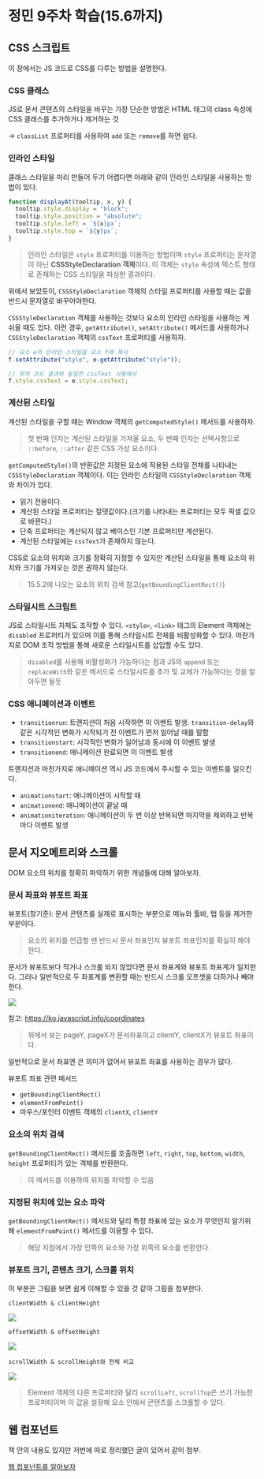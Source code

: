 # 정민 9주차 학습(15.6까지)

## CSS 스크립트

이 장에서는 JS 코드로 CSS를 다루는 방법을 설명한다.

### CSS 클래스

JS로 문서 콘텐츠의 스타일을 바꾸는 가장 단순한 방법은 HTML 태그의 class 속성에 CSS 클래스를 추가하거나 제거하는 것

→ `classList` 프로퍼티를 사용하여 `add` 또는 `remove`를 하면 쉽다.

### 인라인 스타일

클래스 스타일을 미리 만들어 두기 어렵다면 아래와 같이 인라인 스타일을 사용하는 방법이 있다.

```js
function displayAt(tooltip, x, y) {
  tooltip.style.display = "block";
  tooltip.style.position = "absolute";
  tooltip.style.left = `${x}px`;
  tooltip.style.top = `${y}px`;
}
```

> 인라인 스타일은 `style` 프로퍼티를 이용하는 방법이며 `style` 프로퍼티는 문자열이 아닌 **CSSStyleDeclaration 객체**이다. 이 객체는 `style` 속성에 텍스트 형태로 존재하는 CSS 스타일을 파싱한 결과이다.

위에서 보았듯이, `CSSStyleDeclaration` 객체의 스타일 프로퍼티를 사용할 때는 값을 반드시 문자열로 바꾸어야한다.

`CSSStyleDeclaration` 객체를 사용하는 것보다 요소의 인라인 스타일을 사용하는 게 쉬울 때도 있다. 이런 경우, `getAttribute()`, `setAttribute()` 메서드를 사용하거나 `CSSStyleDeclaration` 객체의 `cssText` 프로퍼티를 사용하자.

```js
// 요소 e의 인라인 스타일을 요소 f에 복사
f.setAttribute("style", e.getAttribute("style"));

// 위의 코드 결과와 동일한 cssText 사용예시
f.style.cssText = e.style.cssText;
```

### 계산된 스타일

계산된 스타일을 구할 때는 Window 객체의 `getComputedStyle()` 메서드를 사용하자.

> 첫 번째 인자는 계산된 스타일을 가져올 요소, 두 번째 인자는 선택사항으로 `::before`, `::after` 같은 CSS 가상 요소이다.

`getComputedStyle()`의 반환값은 지정된 요소에 적용된 스타일 전체를 나타내는 `CSSStyleDeclaration` 객체이다. 이는 인라인 스타일의 `CSSStyleDeclaration` 객체와 차이가 있다.

- 읽기 전용이다.
- 계산된 스타일 프로퍼티는 절댓값이다.(크기를 나타내는 프로퍼티는 모두 픽셀 값으로 바뀐다.)
- 단축 프로퍼티는 계산되지 않고 베이스인 기본 프로퍼티만 계산된다.
- 계산된 스타일에는 `cssText`가 존재하지 않는다.

CSS로 요소의 위치와 크기를 정확히 지정할 수 있지만 계산된 스타일을 통해 요소의 위치와 크기를 가져오는 것은 권하지 않는다.

> 15.5.2에 나오는 요소의 위치 검색 참고(`getBoundingClientRect()`)

### 스타일시트 스크립트

JS로 스타일시트 자체도 조작할 수 있다. `<style>`, `<link>` 태그의 Element 객체에는 `disabled` 프로퍼티가 있으며 이를 통해 스타일시트 전체를 비활성화할 수 있다. 마찬가지로 DOM 조작 방법을 통해 새로운 스타일시트를 삽입할 수도 있다.

> `disabled`를 사용해 비활성화가 가능하다는 점과 JS의 `append` 또는 `replaceWith`와 같은 메서드로 스타일시트를 추가 및 교체가 가능하다는 것을 알아두면 될듯

### CSS 애니메이션과 이벤트

- `transitionrun`: 트랜지션이 처음 시작하면 이 이벤트 발생. `transition-delay`와 같은 시각적인 변화가 시작되기 전 이벤트가 먼저 일어날 때를 말함
- `transitionstart`: 시각적인 변화가 일어남과 동시에 이 이벤트 발생
- `transitionend`: 애니메이션 완료되면 이 이벤트 발생

트랜지션과 마찬가지로 애니메이션 역시 JS 코드에서 주시할 수 있는 이벤트를 일으킨다.

- `animationstart`: 애니메이션이 시작할 때
- `animationend`: 애니메이션이 끝날 때
- `animationiteration`: 애니메이션이 두 번 이상 반복되면 마지막을 제외하고 반복마다 이벤트 발생

## 문서 지오메트리와 스크롤

DOM 요소의 위치를 정확히 파악하기 위한 개념들에 대해 알아보자.

### 문서 좌표와 뷰포트 좌표

뷰포트(창기준): 문서 콘텐츠를 실제로 표시하는 부분으로 메뉴와 툴바, 탭 등을 제거한 부분이다.

> 요소의 위치를 언급할 땐 반드시 문서 좌표인지 뷰포트 좌표인지를 확실히 해야한다.

문서가 뷰포트보다 작거나 스크롤 되지 않았다면 문서 좌표계와 뷰포트 좌표계가 일치한다. 그러나 일반적으로 두 좌표계를 변환할 때는 반드시 스크롤 오프셋을 더하거나 빼야한다.

![](https://velog.velcdn.com/images/hustle-dev/post/8482be54-ef24-42be-b968-12b45b5b232d/image.png)

참고: https://ko.javascript.info/coordinates

> 위에서 보는 pageY, pageX가 문서좌표이고 clientY, clientX가 뷰포트 좌표이다.

일반적으로 문서 좌표엔 큰 의미가 없어서 뷰포트 좌표를 사용하는 경우가 많다.

뷰포트 좌표 관련 메서드

- `getBoundingClientRect()`
- `elementFromPoint()`
- 마우스/포인터 이벤트 객체의 `clientX`, `clientY`

### 요소의 위치 검색

`getBoundingClientRect()` 메서드를 호출하면 `left`, `right`, `top`, `bottom`, `width`, `height` 프로퍼티가 있는 객체를 반환한다.

> 이 메서드를 이용하여 위치를 파악할 수 있음

### 지정된 위치에 있는 요소 파악

`getBoundingClientRect()` 메서드와 달리 특정 좌표에 있는 요소가 무엇인지 알기위해 `elementFromPoint()` 메서드를 이용할 수 있다.

> 해당 지점에서 가장 안쪽의 요소와 가장 위쪽의 요소를 반환한다.

### 뷰포트 크기, 콘텐츠 크기, 스크롤 위치

이 부분은 그림을 보면 쉽게 이해할 수 있을 것 같아 그림을 첨부한다.

`clientWidth & clientHeight`

![](https://velog.velcdn.com/images/hustle-dev/post/3970fda4-556e-4b95-a2e8-a324db2eefe7/image.png)

`offsetWidth & offsetHeight`

![](https://velog.velcdn.com/images/hustle-dev/post/bb8722c4-e611-4203-9edd-c4add18fe59c/image.png)

`scrollWidth & scrollHeight와 전체 비교`

![](https://velog.velcdn.com/images/hustle-dev/post/0e9ca5a8-c3c6-47e0-97d6-a7bd84cee7c3/image.png)

> Element 객체의 다른 프로퍼티와 달리 `scrollLeft`, `scrollTop`은 쓰기 가능한 프로퍼티이며 이 값을 설정해 요소 안에서 콘텐츠를 스크롤할 수 있다.

## 웹 컴포넌트

책 안의 내용도 있지만 저번에 따로 정리했던 글이 있어서 같이 첨부.

[웹 컴포넌트를 알아보자](https://velog.io/@hustle-dev/%EC%9B%B9-%EC%BB%B4%ED%8F%AC%EB%84%8C%ED%8A%B8%EB%A5%BC-%EC%95%8C%EC%95%84%EB%B3%B4%EC%9E%90)
